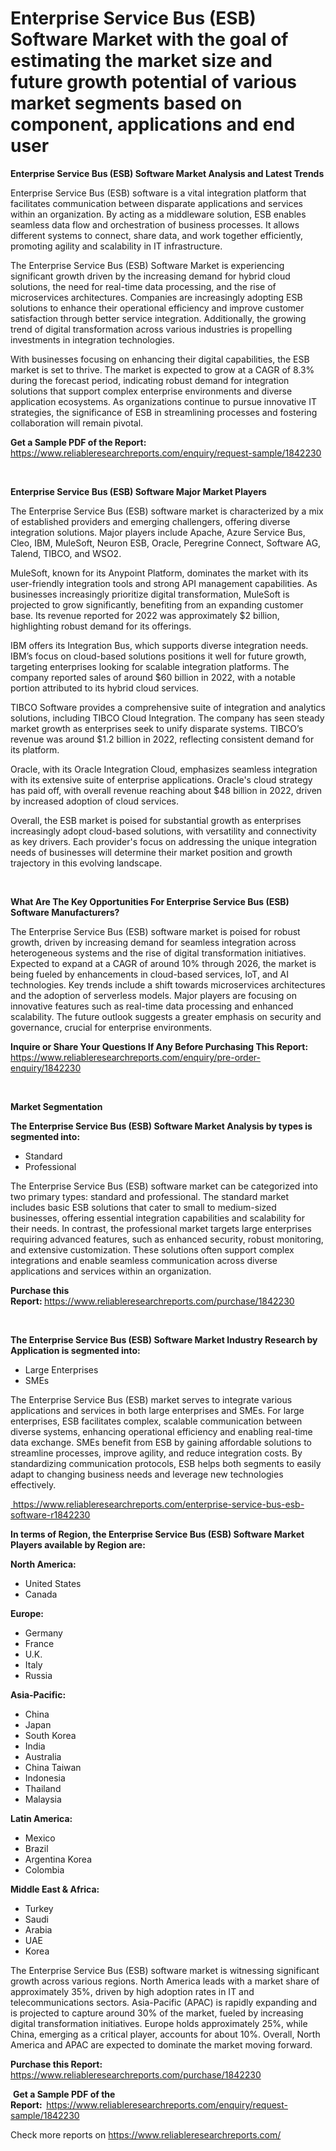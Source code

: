 <p><h1>Enterprise Service Bus (ESB) Software Market with the goal of estimating the market size and future growth potential of various market segments based on component, applications and end user</h1></p><p><strong>Enterprise Service Bus (ESB) Software Market Analysis and Latest Trends</strong></p>
<p><p>Enterprise Service Bus (ESB) software is a vital integration platform that facilitates communication between disparate applications and services within an organization. By acting as a middleware solution, ESB enables seamless data flow and orchestration of business processes. It allows different systems to connect, share data, and work together efficiently, promoting agility and scalability in IT infrastructure.</p><p>The Enterprise Service Bus (ESB) Software Market is experiencing significant growth driven by the increasing demand for hybrid cloud solutions, the need for real-time data processing, and the rise of microservices architectures. Companies are increasingly adopting ESB solutions to enhance their operational efficiency and improve customer satisfaction through better service integration. Additionally, the growing trend of digital transformation across various industries is propelling investments in integration technologies.</p><p>With businesses focusing on enhancing their digital capabilities, the ESB market is set to thrive. The market is expected to grow at a CAGR of 8.3% during the forecast period, indicating robust demand for integration solutions that support complex enterprise environments and diverse application ecosystems. As organizations continue to pursue innovative IT strategies, the significance of ESB in streamlining processes and fostering collaboration will remain pivotal.</p></p>
<p><strong>Get a Sample PDF of the Report:&nbsp;</strong> <a href="https://www.reliableresearchreports.com/enquiry/request-sample/1842230?utm_campaign=3325&utm_medium=2&utm_source=Github&utm_content=ia&utm_term=26032025&utm_id=enterprise-service-bus-esb-software">https://www.reliableresearchreports.com/enquiry/request-sample/1842230</a></p>
<p>&nbsp;</p>
<p><strong>Enterprise Service Bus (ESB) Software Major Market Players</strong></p>
<p><p>The Enterprise Service Bus (ESB) software market is characterized by a mix of established providers and emerging challengers, offering diverse integration solutions. Major players include Apache, Azure Service Bus, Cleo, IBM, MuleSoft, Neuron ESB, Oracle, Peregrine Connect, Software AG, Talend, TIBCO, and WSO2.</p><p>MuleSoft, known for its Anypoint Platform, dominates the market with its user-friendly integration tools and strong API management capabilities. As businesses increasingly prioritize digital transformation, MuleSoft is projected to grow significantly, benefiting from an expanding customer base. Its revenue reported for 2022 was approximately $2 billion, highlighting robust demand for its offerings.</p><p>IBM offers its Integration Bus, which supports diverse integration needs. IBM’s focus on cloud-based solutions positions it well for future growth, targeting enterprises looking for scalable integration platforms. The company reported sales of around $60 billion in 2022, with a notable portion attributed to its hybrid cloud services.</p><p>TIBCO Software provides a comprehensive suite of integration and analytics solutions, including TIBCO Cloud Integration. The company has seen steady market growth as enterprises seek to unify disparate systems. TIBCO’s revenue was around $1.2 billion in 2022, reflecting consistent demand for its platform.</p><p>Oracle, with its Oracle Integration Cloud, emphasizes seamless integration with its extensive suite of enterprise applications. Oracle's cloud strategy has paid off, with overall revenue reaching about $48 billion in 2022, driven by increased adoption of cloud services.</p><p>Overall, the ESB market is poised for substantial growth as enterprises increasingly adopt cloud-based solutions, with versatility and connectivity as key drivers. Each provider's focus on addressing the unique integration needs of businesses will determine their market position and growth trajectory in this evolving landscape.</p></p>
<p>&nbsp;</p>
<p><strong>What Are The Key Opportunities For Enterprise Service Bus (ESB) Software Manufacturers?</strong></p>
<p><p>The Enterprise Service Bus (ESB) software market is poised for robust growth, driven by increasing demand for seamless integration across heterogeneous systems and the rise of digital transformation initiatives. Expected to expand at a CAGR of around 10% through 2026, the market is being fueled by enhancements in cloud-based services, IoT, and AI technologies. Key trends include a shift towards microservices architectures and the adoption of serverless models. Major players are focusing on innovative features such as real-time data processing and enhanced scalability. The future outlook suggests a greater emphasis on security and governance, crucial for enterprise environments.</p></p>
<p><strong>Inquire or Share Your Questions If Any Before Purchasing This Report:</strong> <a href="https://www.reliableresearchreports.com/enquiry/pre-order-enquiry/1842230?utm_campaign=3325&utm_medium=2&utm_source=Github&utm_content=ia&utm_term=26032025&utm_id=enterprise-service-bus-esb-software">https://www.reliableresearchreports.com/enquiry/pre-order-enquiry/1842230</a></p>
<p>&nbsp;</p>
<p><strong>Market Segmentation</strong></p>
<p><strong>The Enterprise Service Bus (ESB) Software Market Analysis by types is segmented into:</strong></p>
<p><ul><li>Standard</li><li>Professional</li></ul></p>
<p><p>The Enterprise Service Bus (ESB) software market can be categorized into two primary types: standard and professional. The standard market includes basic ESB solutions that cater to small to medium-sized businesses, offering essential integration capabilities and scalability for their needs. In contrast, the professional market targets large enterprises requiring advanced features, such as enhanced security, robust monitoring, and extensive customization. These solutions often support complex integrations and enable seamless communication across diverse applications and services within an organization.</p></p>
<p><strong>Purchase this Report:&nbsp;</strong><a href="https://www.reliableresearchreports.com/purchase/1842230?utm_campaign=3325&utm_medium=2&utm_source=Github&utm_content=ia&utm_term=26032025&utm_id=enterprise-service-bus-esb-software">https://www.reliableresearchreports.com/purchase/1842230</a></p>
<p>&nbsp;</p>
<p><strong>The Enterprise Service Bus (ESB) Software Market Industry Research by Application is segmented into:</strong></p>
<p><ul><li>Large Enterprises</li><li>SMEs</li></ul></p>
<p><p>The Enterprise Service Bus (ESB) market serves to integrate various applications and services in both large enterprises and SMEs. For large enterprises, ESB facilitates complex, scalable communication between diverse systems, enhancing operational efficiency and enabling real-time data exchange. SMEs benefit from ESB by gaining affordable solutions to streamline processes, improve agility, and reduce integration costs. By standardizing communication protocols, ESB helps both segments to easily adapt to changing business needs and leverage new technologies effectively.</p></p>
<p><a href="https://www.reliableresearchreports.com/enterprise-service-bus-esb-software-r1842230?utm_campaign=3325&utm_medium=2&utm_source=Github&utm_content=ia&utm_term=26032025&utm_id=enterprise-service-bus-esb-software">&nbsp;https://www.reliableresearchreports.com/enterprise-service-bus-esb-software-r1842230</a></p>
<p><strong>In terms of Region, the Enterprise Service Bus (ESB) Software Market Players available by Region are:</strong></p>
<p>
    <p> <strong> North America: </strong>
        <ul>
            <li>United States</li>
            <li>Canada</li>
        </ul>
        </p> 
    <p> <strong> Europe: </strong>
        <ul>
            <li>Germany</li>
            <li>France</li>
            <li>U.K.</li>
            <li>Italy</li>
            <li>Russia</li>
        </ul>
        </p> 
    <p> <strong> Asia-Pacific: </strong>
        <ul>
            <li>China</li>
            <li>Japan</li>
            <li>South Korea</li>
            <li>India</li>
            <li>Australia</li>
            <li>China Taiwan</li>
            <li>Indonesia</li>
            <li>Thailand</li>
            <li>Malaysia</li>
        </ul>
        </p> 
    <p> <strong> Latin America: </strong>
        <ul>
            <li>Mexico</li>
            <li>Brazil</li>
            <li>Argentina Korea</li>
            <li>Colombia</li>
        </ul>
        </p> 
    <p> <strong> Middle East & Africa: </strong>
        <ul>
            <li>Turkey</li>
            <li>Saudi</li>
            <li>Arabia</li>
            <li>UAE</li>
            <li>Korea</li>
        </ul>
    </p>
    </p>
<p><p>The Enterprise Service Bus (ESB) software market is witnessing significant growth across various regions. North America leads with a market share of approximately 35%, driven by high adoption rates in IT and telecommunications sectors. Asia-Pacific (APAC) is rapidly expanding and is projected to capture around 30% of the market, fueled by increasing digital transformation initiatives. Europe holds approximately 25%, while China, emerging as a critical player, accounts for about 10%. Overall, North America and APAC are expected to dominate the market moving forward.</p></p>
<p><strong>Purchase this Report: </strong><a href="https://www.reliableresearchreports.com/purchase/1842230?utm_campaign=3325&utm_medium=2&utm_source=Github&utm_content=ia&utm_term=26032025&utm_id=enterprise-service-bus-esb-software">https://www.reliableresearchreports.com/purchase/1842230</a></p>
<p>&nbsp;<strong>Get a Sample PDF of the Report:&nbsp;&nbsp;</strong><a href="https://www.reliableresearchreports.com/enquiry/request-sample/1842230?utm_campaign=3325&utm_medium=2&utm_source=Github&utm_content=ia&utm_term=26032025&utm_id=enterprise-service-bus-esb-software">https://www.reliableresearchreports.com/enquiry/request-sample/1842230</a></p>
<p><strong></strong></p>
<p>Check more reports on <a href="https://www.reliableresearchreports.com/?utm_campaign=3325&utm_medium=2&utm_source=Github&utm_content=ia&utm_term=26032025&utm_id=enterprise-service-bus-esb-software">https://www.reliableresearchreports.com/</a></p>